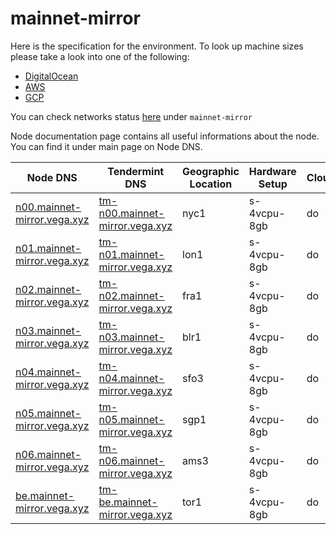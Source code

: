 # mainnet-mirror

Here is the specification for the environment. To look up machine sizes please take a look into one of the following:

* [DigitalOcean](https://slugs.do-api.dev/)
* [AWS](https://aws.amazon.com/ec2/instance-types/)
* [GCP](https://gcpinstances.doit-intl.com/)

You can check networks status [here](https://stats.vega.trading/) under `mainnet-mirror`

Node documentation page contains all useful informations about the node. You can find it under main page on Node DNS.

| Node DNS | Tendermint DNS | Geographic Location | Hardware Setup | Cloud |
| ----------------------------------------- | -------------- | ------------------- | -------------- | ----- |
| [n00.mainnet-mirror.vega.xyz](https://n00.mainnet-mirror.vega.xyz) | [tm-n00.mainnet-mirror.vega.xyz](https://tm-n00.mainnet-mirror.vega.xyz) | nyc1 | s-4vcpu-8gb | do |
| [n01.mainnet-mirror.vega.xyz](https://n01.mainnet-mirror.vega.xyz) | [tm-n01.mainnet-mirror.vega.xyz](https://tm-n01.mainnet-mirror.vega.xyz) | lon1 | s-4vcpu-8gb | do |
| [n02.mainnet-mirror.vega.xyz](https://n02.mainnet-mirror.vega.xyz) | [tm-n02.mainnet-mirror.vega.xyz](https://tm-n02.mainnet-mirror.vega.xyz) | fra1 | s-4vcpu-8gb | do |
| [n03.mainnet-mirror.vega.xyz](https://n03.mainnet-mirror.vega.xyz) | [tm-n03.mainnet-mirror.vega.xyz](https://tm-n03.mainnet-mirror.vega.xyz) | blr1 | s-4vcpu-8gb | do |
| [n04.mainnet-mirror.vega.xyz](https://n04.mainnet-mirror.vega.xyz) | [tm-n04.mainnet-mirror.vega.xyz](https://tm-n04.mainnet-mirror.vega.xyz) | sfo3 | s-4vcpu-8gb | do |
| [n05.mainnet-mirror.vega.xyz](https://n05.mainnet-mirror.vega.xyz) | [tm-n05.mainnet-mirror.vega.xyz](https://tm-n05.mainnet-mirror.vega.xyz) | sgp1 | s-4vcpu-8gb | do |
| [n06.mainnet-mirror.vega.xyz](https://n06.mainnet-mirror.vega.xyz) | [tm-n06.mainnet-mirror.vega.xyz](https://tm-n06.mainnet-mirror.vega.xyz) | ams3 | s-4vcpu-8gb | do |
| [be.mainnet-mirror.vega.xyz](https://be.mainnet-mirror.vega.xyz) | [tm-be.mainnet-mirror.vega.xyz](https://tm-be.mainnet-mirror.vega.xyz) | tor1 | s-4vcpu-8gb | do |
